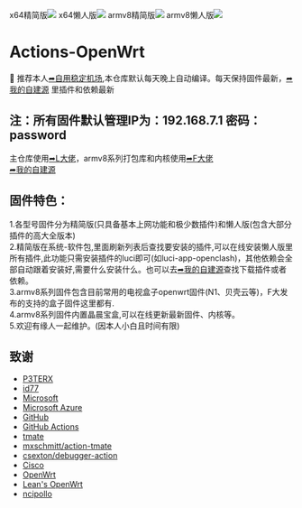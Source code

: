 x64精简版![](https://img.shields.io/github/workflow/status/binge8/op/x64精简版?style=flat-square) x64懒人版![](https://img.shields.io/github/workflow/status/binge8/op/x64懒人版?style=flat-square) armv8精简版![](https://img.shields.io/github/workflow/status/binge8/op/jdb?style=flat-square)  armv8懒人版![](https://img.shields.io/github/workflow/status/binge8/op/ldb?style=flat-square)

# Actions-OpenWrt  
🚀 推荐本人[➦自用稳定机场](https://www.v2aky.jp.net/#/register?code=itwRdCr9),本仓库默认每天晚上自动编译。每天保持固件最新，[➦我的自建源](http://256pd.top:9666/) 里插件和依赖最新      

## 注：所有固件默认管理IP为：192.168.7.1 密码：password   
  主仓库使用[➦L大佬](https://github.com/coolsnowwolf/lede)，armv8系列打包库和内核使用[➦F大佬](https://github.com/unifreq)    
[➦我的自建源](http://256pd.top:9666/)     

## 固件特色：   
1.各型号固件分为精简版(只具备基本上网功能和极少数插件)和懒人版(包含大部分插件的高大全版本)   
2.精简版在系统-软件包,里面刷新列表后查找要安装的插件,可以在线安装懒人版里所有插件,此功能只需安装插件的luci即可(如luci-app-openclash)，其他依赖会全部自动跟着安装好,需要什么安装什么。也可以去[➦我的自建源](http://256pd.top:9666/)查找下载插件或者依赖。     
3.armv8系列固件包含目前常用的电视盒子openwrt固件(N1、贝壳云等)，F大发布的支持的盒子固件这里都有.   
4.armv8系列固件内置晶晨宝盒,可以在线更新最新固件、内核等。     
5.欢迎有缘人一起维护。(因本人小白且时间有限)     

## 致谢

- [P3TERX](https://github.com/P3TERX/Actions-OpenWrt)   
- [id77](https://github.com/id77/OpenWrt-K2P-firmware)
- [Microsoft](https://www.microsoft.com)
- [Microsoft Azure](https://azure.microsoft.com)
- [GitHub](https://github.com)
- [GitHub Actions](https://github.com/features/actions)
- [tmate](https://github.com/tmate-io/tmate)
- [mxschmitt/action-tmate](https://github.com/mxschmitt/action-tmate)
- [csexton/debugger-action](https://github.com/csexton/debugger-action)
- [Cisco](https://www.cisco.com/)
- [OpenWrt](https://github.com/openwrt/openwrt)
- [Lean's OpenWrt](https://github.com/coolsnowwolf/lede)
- [ncipollo](https://github.com/ncipollo/release-action)
